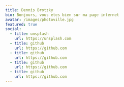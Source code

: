 ```yaml
---
title: Dennis Brotzky
bio: Bonjours, vous etes bien sur ma page internet 
avatar: /images/photoville.jpg
featured: true
social:
  - title: unsplash
    url: https://unsplash.com
  - title: github
    url: https://github.com
  - title: github
    url: https://github.com
  - title: github
    url: https://github.com
  - title: github
    url: https://github.com
---
```

